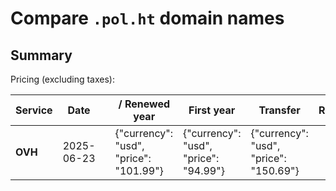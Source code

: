 # Compare `.pol.ht` domain names

## Summary

Pricing (excluding taxes):

| Service | Date |  | / Renewed year | First year | Transfer | Restoration |
|--|--|--|--|--|--|--|
| **OVH** | 2025-06-23 |  | {"currency": "usd", "price": "101.99"} | {"currency": "usd", "price": "94.99"} | {"currency": "usd", "price": "150.69"} |  |
